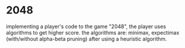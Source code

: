 # 2048
implementing a player's code to the game "2048", the player uses algorithms to get higher score. 
the algorithms are: minimax, expectimax (with/without alpha-beta pruning) after using a heuristic algorithm.
